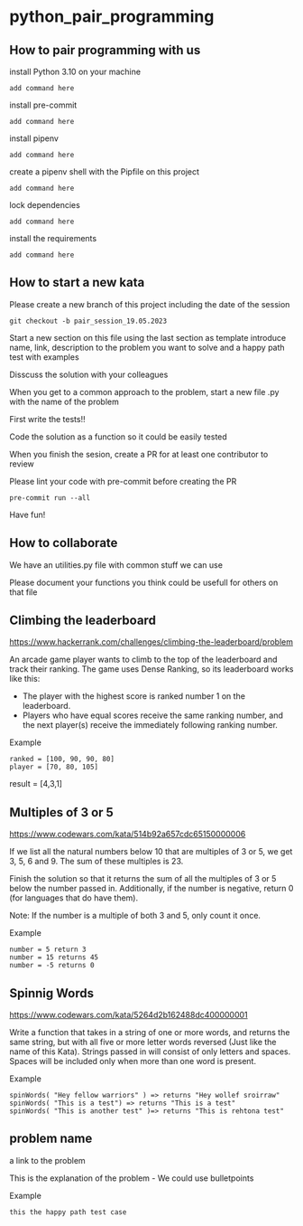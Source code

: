 # python_pair_programming

## How to pair programming with us

install Python 3.10 on your machine

    add command here

install pre-commit

    add command here

install pipenv

    add command here

create a pipenv shell with the Pipfile on this project

    add command here

lock dependencies

    add command here

install the requirements

    add command here

## How to start a new kata

Please create a new branch of this project including the date of the session

    git checkout -b pair_session_19.05.2023

Start a new section on this file using the last section as template
introduce name, link, description to the problem you want to solve and
a happy path test with examples

Disscuss the solution with your colleagues

When you get to a common approach to the problem, start a new file .py with the name of the problem

First write the tests!!

Code the solution as a function so it could be easily tested

When you finish the sesion, create a PR for at least one contributor to review

Please lint your code with pre-commit before creating the PR

    pre-commit run --all

Have fun!

## How to collaborate

We have an utilities.py file with common stuff we can use

Please document your functions you think could be usefull for others on that file

## Climbing the leaderboard

<https://www.hackerrank.com/challenges/climbing-the-leaderboard/problem>

An arcade game player wants to climb to the top of the leaderboard and track their ranking. The game uses Dense Ranking, so its leaderboard works like this:

- The player with the highest score is ranked number 1 on the leaderboard.
- Players who have equal scores receive the same ranking number, and the next player(s) receive
  the immediately following ranking number.

Example

    ranked = [100, 90, 90, 80]
    player = [70, 80, 105]

result = [4,3,1]

## Multiples of 3 or 5

<https://www.codewars.com/kata/514b92a657cdc65150000006>

If we list all the natural numbers below 10 that are multiples of 3 or 5, we get 3, 5, 6 and 9. The sum of these multiples is 23.

Finish the solution so that it returns the sum of all the multiples of 3 or 5 below the number passed in. Additionally, if the number is negative, return 0 (for languages that do have them).

Note: If the number is a multiple of both 3 and 5, only count it once.

Example

    number = 5 return 3
    number = 15 returns 45
    number = -5 returns 0

## Spinnig Words

<https://www.codewars.com/kata/5264d2b162488dc400000001>

Write a function that takes in a string of one or more words, and returns the same string, but with all five or more letter words reversed (Just like the name of this Kata). Strings passed in will consist of only letters and spaces. Spaces will be included only when more than one word is present.

Example

    spinWords( "Hey fellow warriors" ) => returns "Hey wollef sroirraw" 
    spinWords( "This is a test") => returns "This is a test" 
    spinWords( "This is another test" )=> returns "This is rehtona test"

## problem name

a link to the problem

This is the explanation of the problem
    - We could use bulletpoints

Example

    this the happy path test case

